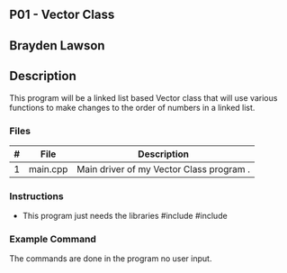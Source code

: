 ## P01 - Vector Class
## Brayden Lawson
## Description 

This program will be a linked list based Vector class that will use various functions
to make changes to the order of numbers in a linked list.

### Files

|   #   | File     | Description                      |
| :---: | -------- | -------------------------------- |
|   1   | main.cpp | Main driver of my Vector Class program . |


### Instructions

- This program just needs the libraries #include <iostream>
#include <fstream>

### Example Command

The commands are done in the program no user input.
